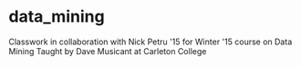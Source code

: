 # data_mining

Classwork in collaboration with Nick Petru '15 for Winter '15 course on Data Mining Taught by Dave Musicant at Carleton College
